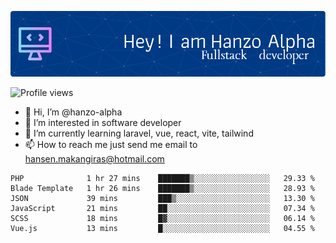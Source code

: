 ![Header](./github-header-image.png)

![Profile views](https://gpvc.arturio.dev/hanzo-alpha)

- 👋 Hi, I’m @hanzo-alpha
- 👀 I’m interested in software developer
- 🌱 I’m currently learning laravel, vue, react, vite, tailwind
- 📫 How to reach me just send me email to hansen.makangiras@hotmail.com 

<!---
hanzo-alpha/hanzo-alpha is a ✨ special ✨ repository because its `README.md` (this file) appears on your GitHub profile.
You can click the Preview link to take a look at your changes.
--->

<!--START_SECTION:waka-->

```text
PHP              1 hr 27 mins    ███████▒░░░░░░░░░░░░░░░░░   29.33 %
Blade Template   1 hr 26 mins    ███████▒░░░░░░░░░░░░░░░░░   28.93 %
JSON             39 mins         ███▒░░░░░░░░░░░░░░░░░░░░░   13.30 %
JavaScript       21 mins         ██░░░░░░░░░░░░░░░░░░░░░░░   07.34 %
SCSS             18 mins         █▓░░░░░░░░░░░░░░░░░░░░░░░   06.14 %
Vue.js           13 mins         █░░░░░░░░░░░░░░░░░░░░░░░░   04.55 %
```

<!--END_SECTION:waka-->
